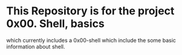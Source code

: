 # This Repository is for the project 0x00. Shell, basics
which currently includes a 0x00-shell which include the some basic information about shell.
